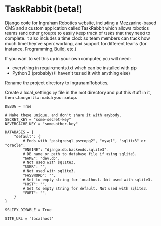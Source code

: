 TaskRabbit (beta!)
=====
Django code for Ingraham Robotics website, including a Mezzanine-based CMS and a custom application called TaskRabbit which allows robotics teams (and other groups) to easily keep track of tasks that they need to complete. It also includes a time clock so team members can track how much time they've spent working, and support for different teams (for instance, Programming, Build, etc.)

If you want to set this up in your own computer, you will need:
- everything in requirements.txt which can be installed with pip
- Python 3 (probably) (I haven't tested it with anything else)

Rename the project directory to IngrahamRobotics.

Create a local_settings.py file in the root directory and put this stuff in it, then change it to match your setup:
````
DEBUG = True

# Make these unique, and don't share it with anybody.
SECRET_KEY = "some-secret-key"
NEVERCACHE_KEY = "some-other-key"

DATABASES = {
    "default": {
        # Ends with "postgresql_psycopg2", "mysql", "sqlite3" or "oracle".
        "ENGINE": "django.db.backends.sqlite3",
        # DB name or path to database file if using sqlite3.
        "NAME": "dev.db",
        # Not used with sqlite3.
        "USER": "",
        # Not used with sqlite3.
        "PASSWORD": "",
        # Set to empty string for localhost. Not used with sqlite3.
        "HOST": "",
        # Set to empty string for default. Not used with sqlite3.
        "PORT": "",
    }
}

SSLIFY_DISABLE = True

SITE_URL = 'localhost'
````
